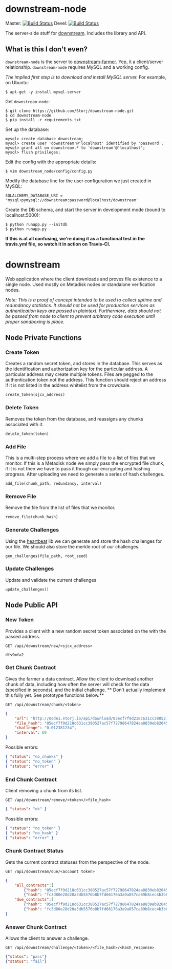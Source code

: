 downstream-node
===============

Master: [![Build Status](https://travis-ci.org/Storj/downstream-node.svg?branch=master)](https://travis-ci.org/Storj/downstream-node) 
Devel: [![Build Status](https://travis-ci.org/Storj/downstream-node.svg?branch=devel)](https://travis-ci.org/Storj/downstream-node)

The server-side stuff for [downstream](https://github.com/Storj/downstream).  Includes the library and API.

## What is this I don't even?

`downstream-node` is the server to [downstream-farmer](https://github.com/Storj/downstream-farmer).  Yep, it a client/server relationship. `downstream-node` requires MySQL and a working config.

*The implied first step is to download and install MySQL server.*  For example, on Ubuntu:

```
$ apt-get -y install mysql-server
```

Get `downstream-node`:

```
$ git clone https://github.com/Storj/downstream-node.git
$ cd downstream-node
$ pip install -r requirements.txt
```

Set up the database:

```
mysql> create database downstream;
mysql> create user 'downstream'@'localhost' identified by 'password';
mysql> grant all on downstream.* to 'downstream'@'localhost';
mysql> flush privileges;
```


Edit the config with the appropriate details:

```
$ vim downstream_node/config/config.py
```

Modify the database line for the user configuration we just created in MySQL:

```
SQLALCHEMY_DATABASE_URI = 'mysql+pymysql://downstream:password@localhost/downstream'
```

Create the DB schema, and start the server in development mode (bound to localhost:5000):

```
$ python runapp.py --initdb
$ python runapp.py
```

**If this is at all confusing, we're doing it as a functional test in the travis.yml file, so watch it in action on Travis-CI.**

downstream
==========
Web application where the client downloads and proves file existence to a single node. Used mostly on Metadisk nodes or standalone verification nodes.
 
*Note: This is a proof of concept intended to be used to collect uptime and redundancy statistics. It should not be used for production services as authentication keys are passed in plaintext. Furthermore, data should not be passed from node to client to prevent arbitrary code execution until proper sandboxing is place.*
 

## Node Private Functions

### Create Token
Creates a random secret token, and stores in the database. This serves as the identification and authorization key for the particular address. A particular address may create multiple tokens. Files are pegged to the authentication token not the address. This function should reject an address if it is not listed in the address whitelist from the crowdsale.

    create_token(sjcx_address)

### Delete Token
Removes the token from the database, and reassigns any chunks associated with it.

    delete_token(token)

### Add File
This is a multi-step process where we add a file to a list of files that we monitor. If this is a Metadisk node we simply pass the encrypted file chunk, if it is not then we have to pass it though our encrypting and hashing progress. After uploading we need to generate a series of hash challenges.  

    add_file(chunk_path, redundancy, interval)

### Remove File
Remove the file from the list of files that we monitor.

    remove_file(chunk_hash)

### Generate Challenges
Using the [heartbeat](https://github.com/storj/heartbeat) lib we can generate and store the hash challenges for our file. We should also store the merkle root of our challenges. 

    gen_challenges(file_path, root_seed)

### Update Challenges
Update and validate the current challenges

    update_challenges()

## Node Public API

### New Token 
Provides a client with a new random secret token associated on the with the passed address. 
    
    GET /api/downstream/new/<sjcx_address>

```
dfs9mfa2
```

### Get Chunk Contract

Gives the farmer a data contract. Allow the client to download another chunk of data, including how often the server will check for the data (specified in seconds), and the initial challenge. ** Don't actually implement this fully yet. See prototype functions below.**

    GET /api/downstream/chunk/<token>

```json
{
    "url": "http://node1.storj.io/api/download/05ecf7f9d218c631cc380527ac57f72798647824aa8839eb82045ed9fc3360c7",
    "file_hash": "05ecf7f9d218c631cc380527ac57f72798647824aa8839eb82045ed9fc3360c7", 
    "challenge": "0.012381234",
    "interval": 60
}
```
Possible errors:
```json
{ "status": "no_chunks" }
{ "status": "no_token" }
{ "status": "error" }
```

### End Chunk Contract 

Client removing a chunk from its list.

    GET /api/downstream/remove/<token>/<file_hash>
```json
{ "status": "ok" }
```
Possible errors:
```json
{ "status": "no_token" }
{ "status": "no_hash" }
{ "status": "error" }
```

### Chunk Contract Status

Gets the current contract statuses from the perspective of the node. 

    GET /api/downstream/due/<account token>

```json
{
    "all_contracts":[
        {"hash": "05ecf7f9d218c631cc380527ac57f72798647824aa8839eb82045ed9fc3360c7"},
        {"hash": "fc3d80e28d20a3db5576b8b7fd66176a3a9a857ca89b8cec4b3b832aafc77c8a"}],
    "due_contracts":[
        {"hash": "05ecf7f9d218c631cc380527ac57f72798647824aa8839eb82045ed9fc3360c7", "challenge": "0.012381234"},
        {"hash": "fc3d80e28d20a3db5576b8b7fd66176a3a9a857ca89b8cec4b3b832aafc77c8a", "challenge": "0.034385411"}]
}
```

### Answer Chunk Contract

Allows the client to answer a challenge.

    GET /api/downstream/challenge/<token>/<file_hash>/<hash_response>

```json
{"status": "pass"}
{"status": "fail"}
```

